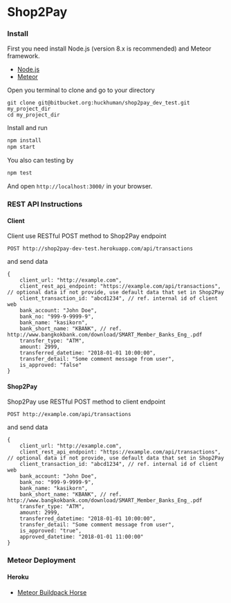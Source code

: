 # Shop2Pay

### Install

First you need install Node.js (version 8.x is recommended) and Meteor framework.

- [Node.js](https://nodejs.org/)
- [Meteor](https://www.meteor.com/)

Open you terminal to clone and go to your directory

```
git clone git@bitbucket.org:huckhuman/shop2pay_dev_test.git my_project_dir
cd my_project_dir
```

Install and run

```sh
npm install
npm start
```

You also can testing by

```sh
npm test
```

And open `http://localhost:3000/` in your browser.

### REST API Instructions
#### Client
Client use RESTful POST method to Shop2Pay endpoint
```
POST http://shop2pay-dev-test.herokuapp.com/api/transactions
```
and send data
```
{
    client_url: "http://example.com",
    client_rest_api_endpoint: "https://example.com/api/transactions", // optional data if not provide, use default data that set in Shop2Pay
    client_transaction_id: "abcd1234", // ref. internal id of client web
    bank_account: "John Doe",
    bank_no: "999-9-9999-9",
    bank_name: "kasikorn",
    bank_short_name: "KBANK", // ref. http://www.bangkokbank.com/download/SMART_Member_Banks_Eng_.pdf
    transfer_type: "ATM",
    amount: 2999,
    transferred_datetime: "2018-01-01 10:00:00",
    transfer_detail: "Some comment message from user",
    is_approved: "false"
}
```

#### Shop2Pay
Shop2Pay use RESTful POST method to client endpoint
```
POST http://example.com/api/transactions
```
and send data
```
{
    client_url: "http://example.com",
    client_rest_api_endpoint: "https://example.com/api/transactions", // optional data if not provide, use default data that set in Shop2Pay
    client_transaction_id: "abcd1234", // ref. internal id of client web
    bank_account: "John Doe",
    bank_no: "999-9-9999-9",
    bank_name: "kasikorn",
    bank_short_name: "KBANK", // ref. http://www.bangkokbank.com/download/SMART_Member_Banks_Eng_.pdf
    transfer_type: "ATM",
    amount: 2999,
    transferred_datetime: "2018-01-01 10:00:00",
    transfer_detail: "Some comment message from user",
    is_approved: "true",
    approved_datetime: "2018-01-01 11:00:00"
}
```
### Meteor Deployment
#### Heroku
- [Meteor Buildpack Horse](https://github.com/AdmitHub/meteor-buildpack-horse)
